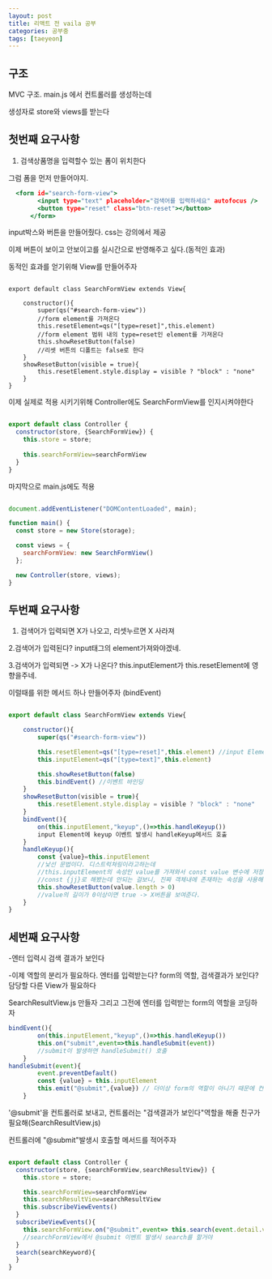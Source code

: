 ```yaml
---
layout: post
title: 리액트 전 vaila 공부
categories: 공부중
tags: [taeyeon]
---
```


## 구조

MVC 구조. main.js 에서 컨트롤러를 생성하는데

생성자로 store와 views를 받는다

## 첫번째 요구사항

1. 검색상품명을 입력할수 있는 폼이 위치한다

그럼 폼을 먼저 만들어야지. 

```1=index.html
  <form id="search-form-view">
        <input type="text" placeholder="검색어를 입력하세요" autofocus />
        <button type="reset" class="btn-reset"></button>
      </form>
```

input박스와 버튼을 만들어줬다. css는 강의에서 제공

이제 버튼이 보이고 안보이고를 실시간으로 반영해주고 싶다.(동적인 효과)

동적인 효과를 얻기위해 View를 만들어주자

```2= SearchFormView.js

export default class SearchFormView extends View{

    constructor(){
        super(qs("#search-form-view"))
        //form element를 가져온다
        this.resetElement=qs("[type=reset]",this.element)
        //form element 범위 내의 type=reset인 element를 가져온다
        this.showResetButton(false)
        //리셋 버튼의 디폴트는 false로 한다
    }
    showResetButton(visible = true){
        this.resetElement.style.display = visible ? "block" : "none"
    }
}

```

이제 실제로 적용 시키기위해 Controller에도 SearchFormView를 인지시켜야한다

``` 3=Controller.js

export default class Controller {
  constructor(store, {SearchFormView}) {
    this.store = store;
    
    this.searchFormView=searchFormView
  }
}

```

마지막으로 main.js에도 적용

```4=main.js

document.addEventListener("DOMContentLoaded", main);

function main() {
  const store = new Store(storage);

  const views = {
    searchFormView: new SearchFormView()
  };

  new Controller(store, views);
}

```

## 두번째 요구사항

1. 검색어가 입력되면 X가 나오고, 리셋누르면 X 사라져

2.검색어가 입력된다? input태그의 element가져와야겠네.

3.검색어가 입력되면 -> X가 나온다? this.inputElement가 this.resetElement에 영향을주네.

  이럴때를 위한 메서드 하나 만들어주자 (bindEvent)

```1=SearchFormView.js

export default class SearchFormView extends View{

    constructor(){
        super(qs("#search-form-view"))

        this.resetElement=qs("[type=reset]",this.element) //input Element 가져오기
        this.inputElement=qs("[type=text]",this.element)

        this.showResetButton(false)
        this.bindEvent() //이벤트 바인딩
    }
    showResetButton(visible = true){
        this.resetElement.style.display = visible ? "block" : "none"
    }
    bindEvent(){
        on(this.inputElement,"keyup",()=>this.handleKeyup())
        input Element에 keyup 이벤트 발생시 handleKeyup메서드 호출
    }
    handleKeyup(){
        const {value}=this.inputElement
        //낯선 문법이다. 디스트럭쳐링이라고하는데
        //this.inputElement의 속성인 value를 가져와서 const value 변수에 저장한다는 의미
        //const {jj}로 해봤는데 안되는 걸보니, 진짜 객체내에 존재하는 속성을 사용해야하는듯 
        this.showResetButton(value.length > 0)
        //value의 길이가 0이상이면 true -> X버튼을 보여준다.
    }
}

```

## 세번째 요구사항

-엔터 입력시 검색 결과가 보인다

-이제 역할의 분리가 필요하다. 엔터를 입력받는다? form의 역할, 검색결과가 보인다? 담당할 다른 View가 필요하다

SearchResultView.js 만들자 그리고 그전에 엔터를 입력받는 form의 역할을 코딩하자

``` 1=SearchFormView.js
bindEvent(){
        on(this.inputElement,"keyup",()=>this.handleKeyup())
        this.on("submit",event=>this.handleSubmit(event))
        //submit이 발생하면 handleSubmit() 호출
    }
handleSubmit(event){
        event.preventDefault()
        const {value} = this.inputElement
        this.emit("@submit",{value}) // 더이상 form의 역할이 아니기 때문에 컨트롤러에게 다른 애 찾아보라고 방출
    }
```

'@submit'을 컨트롤러로 보내고, 컨트롤러는 "검색결과가 보인다"역할을 해줄 친구가 필요해(SearchResultView.js)

컨트롤러에 "@submit"발생시 호출할 메서드를 적어주자

``` 3=Controller.js

export default class Controller {
  constructor(store, {searchFormView,searchResultView}) {
    this.store = store;

    this.searchFormView=searchFormView
    this.searchResultView=searchResultView
    this.subscribeViewEvents() 
  }
  subscribeViewEvents(){
    this.searchFormView.on("@submit",event=> this.search(event.detail.value))
    //searchFormView에서 @submit 이벤트 발생시 search를 할거야
  }
  search(searchKeyword){
  }
}

```
